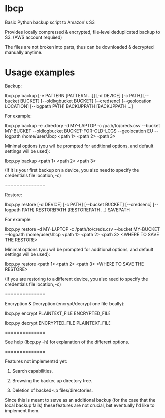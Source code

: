 lbcp
====

Basic Python backup script to Amazon's S3

Provides locally compressed & encrypted, file-level deduplicated backup to S3. (AWS account required)

The files are not broken into parts, thus can be downloaded & decrypted manually anytime.

Usage examples
==============

Backup:

lbcp.py backup [-e PATTERN [PATTERN ...]] [-d DEVICE] [-c PATH] [--bucket BUCKET] [--oldlogbucket BUCKET] [--credsenc] [--geolocation LOCATION] [--logpath PATH] BACKUPPATH [BACKUPPATH ...]

For example:

lbcp.py backup -e .directory -d MY-LAPTOP -c /path/to/creds.csv --bucket MY-BUCKET --oldlogbucket BUCKET-FOR-OLD-LOGS --geolocation EU --logpath /home/user/.lbcp \<path 1\> \<path 2\> \<path 3\>

Minimal options (you will be prompted for additional options, and default settings will be used):

lbcp.py backup \<path 1\> \<path 2\> \<path 3\>

(If it is your first backup on a device, you also need to specify the credentials file location, -c)

==============

Restore:

lbcp.py restore [-d DEVICE] [-c PATH] [--bucket BUCKET] [--credsenc] [--logpath PATH] RESTOREPATH [RESTOREPATH ...] SAVEPATH

For example:

lbcp.py restore -d MY-LAPTOP -c /path/to/creds.csv --bucket MY-BUCKET --logpath /home/user/.lbcp \<path 1\> \<path 2\> \<path 3\> \<WHERE TO SAVE THE RESTORE\>

Minimal options (you will be prompted for additional options, and default settings will be used):

lbcp.py restore \<path 1\> \<path 2\> \<path 3\> \<WHERE TO SAVE THE RESTORE\>

(If you are restoring to a different device, you also need to specify the credentials file location, -c)

==============

Encryption & Decryption (encrypt/decrypt one file locally):

lbcp.py encrypt PLAINTEXT_FILE ENCRYPTED_FILE

lbcp.py decrypt ENCRYPTED_FILE PLAINTEXT_FILE

==============

See help (lbcp.py -h) for explanation of the different options.

==============


Features not implemented yet:

1) Search capabilities.

2) Browsing the backed up directory tree.

3) Deletion of backed-up files/directories.

Since this is meant to serve as an additional backup (for the case that the local backup fails) these features are not crucial, but eventually I'd like to implement them.

